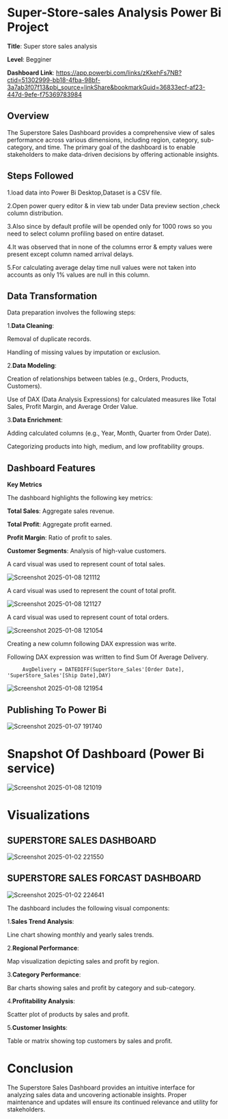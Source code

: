 # Super-Store-sales Analysis Power Bi Project

**Title**: Super store sales analysis

**Level**: Begginer

**Dashboard Link**: https://app.powerbi.com/links/zKkehFs7NB?ctid=51302999-bb18-4fba-98bf-3a7ab3f07f13&pbi_source=linkShare&bookmarkGuid=36833ecf-af23-447d-9efe-f75369783984

## Overview
The Superstore Sales Dashboard provides a comprehensive view of sales performance across various dimensions, including region, category, sub-category, and time. The primary goal of the dashboard is to enable stakeholders to make data-driven decisions by offering actionable insights.

## Steps Followed

1.load data into Power Bi Desktop,Dataset is a CSV file. 

2.Open power query editor & in view tab under Data preview section ,check column distribution.

3.Also since by default profile will be opended only for 1000 rows so you need to select column profiling based on entire dataset.

4.It was observed that in none of the columns error & empty values were present except column named arrival delays.

5.For calculating average delay time null values were not taken into accounts as only 1% values are null in this column.

## Data Transformation

Data preparation involves the following steps:

1.**Data Cleaning**:
	
Removal of duplicate records.

Handling of missing values by imputation or exclusion.

2.**Data Modeling**:

Creation of relationships between tables (e.g., Orders, Products, Customers).

Use of DAX (Data Analysis Expressions) for calculated measures like Total Sales, Profit Margin, and Average Order Value.

3.**Data Enrichment**:

Adding calculated columns (e.g., Year, Month, Quarter from Order Date).

Categorizing products into high, medium, and low profitability groups.

## Dashboard Features

**Key Metrics**

The dashboard highlights the following key metrics:

**Total Sales**: Aggregate sales revenue.

**Total Profit**: Aggregate profit earned.
 
**Profit Margin**: Ratio of profit to sales.

**Customer Segments**: Analysis of high-value customers.

A card visual was used to represent count of total sales.

![Screenshot 2025-01-08 121112](https://github.com/user-attachments/assets/50d6140b-ddca-4d60-8826-411a2311461e)
 
A card visual was used to represent the count of total profit.
 
  ![Screenshot 2025-01-08 121127](https://github.com/user-attachments/assets/29ecccf4-ed87-45bc-b495-005b26068926)

A card visual was used to represent count of total orders.

 ![Screenshot 2025-01-08 121054](https://github.com/user-attachments/assets/95baa59b-5ea5-40db-8414-cf7869fb2843)

 Creating a new column following DAX expression was write.
 
Following DAX expression was written to find Sum Of Average Delivery.

         AvgDelivery = DATEDIFF(SuperStore_Sales'[Order Date], 'SuperStore_Sales'[Ship Date],DAY)

 ![Screenshot 2025-01-08 121954](https://github.com/user-attachments/assets/3d935ace-d19d-4fe7-962d-f71dfffef0c5)

## Publishing To Power Bi

![Screenshot 2025-01-07 191740](https://github.com/user-attachments/assets/1ef14271-15fa-477e-98eb-7213f63c6307)

# Snapshot Of Dashboard (Power Bi service)

![Screenshot 2025-01-08 121019](https://github.com/user-attachments/assets/1d573fab-50f1-4f84-8cfc-37116d8d08a7)

# Visualizations

## SUPERSTORE SALES DASHBOARD

![Screenshot 2025-01-02 221550](https://github.com/user-attachments/assets/f45868c9-5598-4344-8037-f653410aba57)

## SUPERSTORE SALES FORCAST DASHBOARD

![Screenshot 2025-01-02 224641](https://github.com/user-attachments/assets/8a2f5158-8d1a-49a2-890a-9c7323fc5455)

The dashboard includes the following visual components:

1.**Sales Trend Analysis**:

Line chart showing monthly and yearly sales trends.

2.**Regional Performance**:

Map visualization depicting sales and profit by region.

3.**Category Performance**:

Bar charts showing sales and profit by category and sub-category.

4.**Profitability Analysis**:

Scatter plot of products by sales and profit.

5.**Customer Insights**:

Table or matrix showing top customers by sales and profit.

# Conclusion
The Superstore Sales Dashboard provides an intuitive interface for analyzing sales data and uncovering actionable insights. Proper maintenance and updates will ensure its continued relevance and utility for stakeholders.





